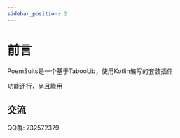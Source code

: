 ```yaml
---
sidebar_position: 2
---
```


# 前言

PoemSuits是一个基于TabooLib，使用Kotlin编写的套装插件

功能还行，尚且能用

## 交流

QQ群: 732572379
